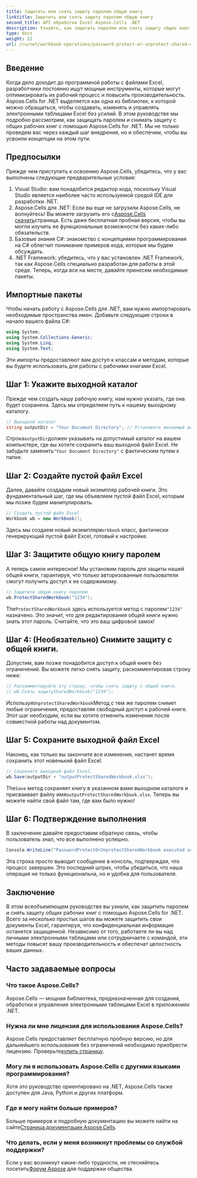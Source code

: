 ```yaml
---
title: Защитить или снять защиту паролем общую книгу
linktitle: Защитить или снять защиту паролем общую книгу
second_title: API обработки Excel Aspose.Cells .NET
description: Узнайте, как защитить паролем или снять защиту общих книг Excel с помощью Aspose.Cells для .NET с помощью этого пошагового руководства. Повысьте безопасность своих документов.
type: docs
weight: 22
url: /ru/net/workbook-operations/password-protect-or-unprotect-shared-workbook/
---
```

## Введение
Когда дело доходит до программной работы с файлами Excel, разработчики постоянно ищут мощные инструменты, которые могут оптимизировать их рабочий процесс и повысить производительность. Aspose.Cells for .NET выделяется как одна из библиотек, к которой можно обращаться, чтобы создавать, изменять и управлять электронными таблицами Excel без усилий. В этом руководстве мы подробно рассмотрим, как защищать паролем и снимать защиту с общих рабочих книг с помощью Aspose.Cells for .NET. Мы не только проведем вас через каждый шаг внедрения, но и обеспечим, чтобы вы усвоили концепции на этом пути.
## Предпосылки
Прежде чем приступить к освоению Aspose.Cells, убедитесь, что у вас выполнены следующие предварительные условия:
1. Visual Studio: вам понадобится редактор кода, поскольку Visual Studio является наиболее часто используемой средой IDE для разработки .NET.
2.  Aspose.Cells для .NET: Если вы еще не загрузили Aspose.Cells, не волнуйтесь! Вы можете загрузить его с[Aspose.Cells скачать](https://releases.aspose.com/cells/net/)страница. Есть даже бесплатная пробная версия, чтобы вы могли изучить ее функциональные возможности без каких-либо обязательств.
3. Базовые знания C#: знакомство с концепциями программирования на C# облегчит понимание примеров кода, которые мы будем обсуждать.
4. .NET Framework: убедитесь, что у вас установлен .NET Framework, так как Aspose.Cells специально разработан для работы в этой среде.
Теперь, когда все на месте, давайте принесем необходимые пакеты.
## Импортные пакеты
Чтобы начать работу с Aspose.Cells для .NET, вам нужно импортировать необходимые пространства имен. Добавьте следующие строки в начало вашего файла C#:
```csharp
using System;
using System.Collections.Generic;
using System.Linq;
using System.Text;
```
Эти импорты предоставляют вам доступ к классам и методам, которые вы будете использовать для работы с рабочими книгами Excel.
## Шаг 1: Укажите выходной каталог
Прежде чем создать нашу рабочую книгу, нам нужно указать, где она будет сохранена. Здесь мы определяем путь к нашему выходному каталогу.
```csharp
// Выходной каталог
string outputDir = "Your Document Directory"; // Установите желаемый выходной путь
```
 Строка`outputDir`должен указывать на допустимый каталог на вашем компьютере, где вы хотите сохранить ваш выходной файл Excel. Не забудьте заменить`"Your Document Directory"` с фактическим путем к папке.
## Шаг 2: Создайте пустой файл Excel
Далее, давайте создадим новый экземпляр рабочей книги. Это фундаментальный шаг, где мы объявляем пустой файл Excel, которым мы позже будем манипулировать. 
```csharp
// Создать пустой файл Excel
Workbook wb = new Workbook();
```
 Здесь мы создаем новый экземпляр`Workbook` класс, фактически генерирующий пустой файл Excel, готовый к настройке.
## Шаг 3: Защитите общую книгу паролем
А теперь самое интересное! Мы установим пароль для защиты нашей общей книги, гарантируя, что только авторизованные пользователи смогут получить доступ к ее содержимому.
```csharp
// Защитите общую книгу паролем
wb.ProtectSharedWorkbook("1234");
```
 The`ProtectSharedWorkbook` здесь используется метод с паролем`"1234"` назначено. Это значит, что для редактирования общей книги нужно знать этот пароль. Считайте, что это ваш цифровой замок!
## Шаг 4: (Необязательно) Снимите защиту с общей книги.
Допустим, вам позже понадобится доступ к общей книге без ограничений. Вы можете легко снять защиту, раскомментировав строку ниже:
```csharp
// Раскомментируйте эту строку, чтобы снять защиту с общей книги.
// wb.Снять защитуSharedWorkbook("1234");
```
 Используя`UnprotectSharedWorkbook`Метод с тем же паролем снимет любые ограничения, предоставляя свободный доступ к рабочей книге. Этот шаг необходим, если вы хотите отменить изменения после совместной работы над документом.
## Шаг 5: Сохраните выходной файл Excel
Наконец, как только вы закончите все изменения, настанет время сохранить этот новенький файл Excel.
```csharp
// Сохраните выходной файл Excel.
wb.Save(outputDir + "outputProtectSharedWorkbook.xlsx");
```
 The`Save` метод сохраняет книгу в указанном вами выходном каталоге и присваивает файлу имя`outputProtectSharedWorkbook.xlsx`. Теперь вы можете найти свой файл там, где вам было нужно!
## Шаг 6: Подтверждение выполнения
В заключение давайте предоставим обратную связь, чтобы пользователь знал, что все выполнено успешно.
```csharp
Console.WriteLine("PasswordProtectOrUnprotectSharedWorkbook executed successfully.\r\n");
```
Эта строка просто выводит сообщение в консоль, подтверждая, что процесс завершен. Это последний штрих, чтобы убедиться, что наша операция не только функциональна, но и удобна для пользователя.
## Заключение
В этом всеобъемлющем руководстве вы узнали, как защитить паролем и снять защиту общих рабочих книг с помощью Aspose.Cells for .NET. Всего за несколько простых шагов вы можете защитить свои документы Excel, гарантируя, что конфиденциальная информация останется защищенной. Независимо от того, работаете ли вы над личными электронными таблицами или сотрудничаете с командой, эти методы повысят вашу производительность и обеспечат целостность ваших данных.
## Часто задаваемые вопросы
### Что такое Aspose.Cells?
Aspose.Cells — мощная библиотека, предназначенная для создания, обработки и управления электронными таблицами Excel в приложениях .NET.
### Нужна ли мне лицензия для использования Aspose.Cells?
 Aspose.Cells предоставляет бесплатную пробную версию, но для дальнейшего использования без ограничений необходимо приобрести лицензию. Проверьте[купить страницу](https://purchase.aspose.com/buy).
### Могу ли я использовать Aspose.Cells с другими языками программирования?
Хотя это руководство ориентировано на .NET, Aspose.Cells также доступен для Java, Python и других платформ.
### Где я могу найти больше примеров?
 Больше примеров и подробную документацию вы можете найти на сайте[Страница документации Aspose.Cells](https://reference.aspose.com/cells/net/).
### Что делать, если у меня возникнут проблемы со службой поддержки?
 Если у вас возникнут какие-либо трудности, не стесняйтесь посетить[Форум Aspose](https://forum.aspose.com/c/cells/9) для поддержки общества.
